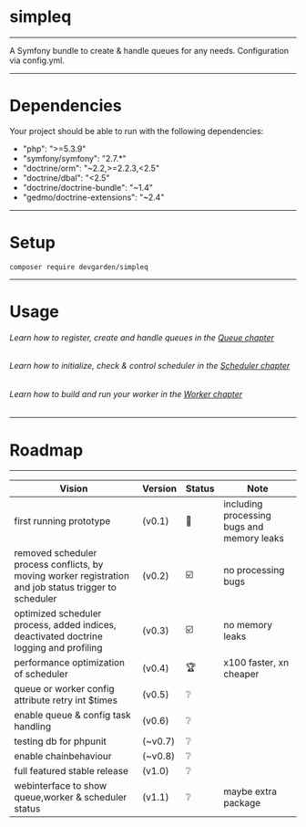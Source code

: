 simpleq
=======
***

A Symfony bundle to create & handle queues for any needs. Configuration via config.yml.

***

# Dependencies

Your project should be able to run with the following dependencies:

- "php": ">=5.3.9"
- "symfony/symfony": "2.7.*"
- "doctrine/orm": "~2.2,>=2.2.3,<2.5"
- "doctrine/dbal": "<2.5"
- "doctrine/doctrine-bundle": "~1.4"
- "gedmo/doctrine-extensions": "~2.4"

***

# Setup

```composer require devgarden/simpleq```

***

# Usage

###### Learn how to register, create and handle queues in the [Queue chapter](doc/queue.md)
###### Learn how to initialize, check & control scheduler in the [Scheduler chapter](doc/scheduler.md)
###### Learn how to build and run your worker in the [Worker chapter](doc/worker.md)

***

# Roadmap

***

| Vision | Version | Status  | Note |
|--------|---------|---------|------|
| first running prototype | (v0.1) | :construction: | including processing bugs and memory leaks |
| removed scheduler process conflicts, by moving worker registration and job status trigger to scheduler | (v0.2) | :ballot_box_with_check: | no processing bugs |
| optimized scheduler process, added indices, deactivated doctrine logging and profiling | (v0.3) | :ballot_box_with_check: | no memory leaks |
| performance optimization of scheduler | (v0.4) | :trophy: | x100 faster, xn cheaper |
| queue or worker config attribute retry int $times | (v0.5) | :grey_question: | |
| enable queue & config task handling | (v0.6) | :grey_question: | |
| testing db for phpunit | (~v0.7) | :grey_question: | |
| enable chainbehaviour | (~v0.8) | :grey_question: | |
| full featured stable release | (v1.0) | :grey_question: | |
| webinterface to show queue,worker & scheduler status | (v1.1) | :grey_question: | maybe extra package |